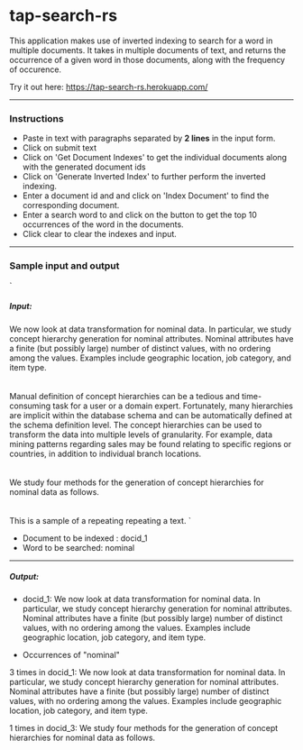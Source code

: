 # tap-search-rs
This application makes use of inverted indexing to search for a word in multiple documents. It takes in multiple documents of text, and returns the occurrence of a given word in those documents, along with the frequency of occurence.

Try it out here: https://tap-search-rs.herokuapp.com/

<hr>

### Instructions
- Paste in text with paragraphs separated by **2 lines** in the input form.
- Click on submit text
- Click on 'Get Document Indexes' to get the individual documents along with the generated document ids
- Click on 'Generate Inverted Index' to further perform the inverted indexing.
- Enter a document id and and click on 'Index Document' to find the corresponding document.
- Enter a search word to and click on the button to get the top 10 occurrences of the word in the documents.
- Click clear to clear the indexes and input.

<hr>

### Sample input and output
`
##### Input: 
We now look at data transformation for nominal data. In particular, we study concept hierarchy generation for nominal attributes. Nominal attributes have a finite (but possibly large) number of distinct values, with no ordering among the values. Examples include geographic location, job category, and item type.<br><br><br>Manual definition of concept hierarchies can be a tedious and time-consuming task for a user or a domain expert. Fortunately, many hierarchies are implicit within the database schema and can be automatically defined at the schema definition level. The concept hierarchies can be used to transform the data into multiple levels of granularity. For example, data mining patterns regarding sales may be found relating to specific regions or countries, in addition to individual branch locations.<br><br><br>We study four methods for the generation of concept hierarchies for nominal data as follows.<br><br><br>This is a sample of a repeating repeating a text.
`

- Document to be indexed : docid_1
- Word to be searched: nominal

<hr>

##### Output:
- docid_1: We now look at data transformation for nominal data. In particular, we study concept hierarchy generation for nominal attributes. Nominal attributes have a finite (but possibly large) number of distinct values, with no ordering among the values. Examples include geographic location, job category, and item type.

- Occurrences of "nominal"

3 times in docid_1: We now look at data transformation for nominal data. In particular, we study concept hierarchy generation for nominal attributes. Nominal attributes have a finite (but possibly large) number of distinct values, with no ordering among the values. Examples include geographic location, job category, and item type.

1 times in docid_3: We study four methods for the generation of concept hierarchies for nominal data as follows.
